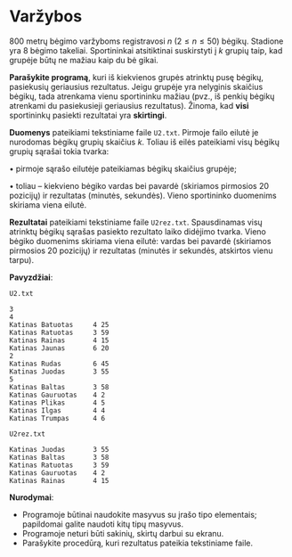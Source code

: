 Varžybos
========

800 metrų bėgimo varžyboms registravosi $n\ (2 \leq n \leq 50)$ bėgikų. Stadione yra 8 bėgimo takeliai. Sportininkai atsitiktinai suskirstyti į $k$ grupių taip, kad grupėje būtų ne mažiau kaip du bė gikai.

**Parašykite programą**, kuri iš kiekvienos grupės atrinktų pusę bėgikų, pasiekusių geriausius rezultatus. Jeigu grupėje yra nelyginis skaičius bėgikų, tada atrenkama vienu sportininku mažiau (pvz., iš penkių bėgikų atrenkami du pasiekusieji geriausius rezultatus). Žinoma, kad **visi** sportininkų pasiekti rezultatai yra **skirtingi**.

**Duomenys** pateikiami tekstiniame faile `U2.txt`. Pirmoje failo eilutė je nurodomas bėgikų grupių skaičius $k$. Toliau iš eilės pateikiami visų bėgikų grupių sąrašai tokia tvarka:

• pirmoje sąrašo eilutėje pateikiamas bėgikų skaičius grupėje;

• toliau – kiekvieno bėgiko vardas bei pavardė (skiriamos pirmosios 20 pozicijų) ir rezultatas (minutės, sekundės). Vieno sportininko duomenims skiriama viena eilutė.

**Rezultatai** pateikiami tekstiniame faile `U2rez.txt`. Spausdinamas visų atrinktų bėgikų sąrašas pasiekto rezultato laiko didėjimo tvarka. Vieno bėgiko duomenims skiriama viena eilutė: vardas bei pavardė (skiriamos pirmosios 20 pozicijų) ir rezultatas (minutės ir sekundės, atskirtos vienu tarpu). 

**Pavyzdžiai**:

`U2.txt`

```
3
4
Katinas Batuotas     4 25
Katinas Ratuotas     3 59
Katinas Rainas       4 15
Katinas Jaunas       6 20
2
Katinas Rudas        6 45
Katinas Juodas       3 55
5
Katinas Baltas       3 58
Katinas Gauruotas    4 2
Katinas Plikas       4 5
Katinas Ilgas        4 4
Katinas Trumpas      4 6
```

`U2rez.txt`

```
Katinas Juodas       3 55
Katinas Baltas       3 58
Katinas Ratuotas     3 59
Katinas Gauruotas    4 2
Katinas Rainas       4 15
```

**Nurodymai**: 

- Programoje būtinai naudokite masyvus su įrašo tipo elementais; papildomai galite naudoti kitų tipų masyvus.
- Programoje neturi būti sakinių, skirtų darbui su ekranu.
- Parašykite procedūrą, kuri rezultatus pateikia tekstiniame faile.